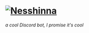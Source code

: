 # [![Nesshinna](https://thehaden.co/assets/nesshinna/Wordmark%20Color.png)](https://nesshinna.thehaden.co)
*a cool Discord bot, I promise it's cool*
